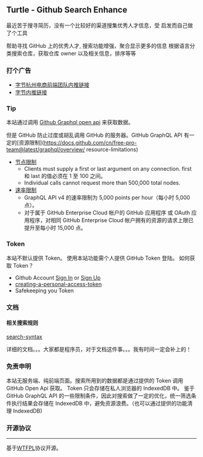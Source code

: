 ## Turtle - Github Search Enhance
最近苦于搜寻简历，没有一个比较好的渠道搜集优秀人才信息，受 []() 启发而自己做了个工具

帮助寻找 GitHub 上的优秀人才, 搜索功能增强，聚合显示更多的信息
根据语言分类搜索仓库，获取仓库 owner 以及相关信息，排序等等

### 打个广告
- [字节杭州电商前端团队内推链接](https://job.toutiao.com/s/J48ayuT)
- [字节内推链接](https://job.toutiao.com/s/J48uWhF)

### Tip

本站通过调用 [Github Graphql open api](https://docs.github.com/cn/free-pro-team@latest/graphql) 来获取数据。

但是 GitHub 防止过度或胡乱调用 GitHub 的服务器。GitHub GraphQL API 有一定的[资源限制](https://docs.github.com/cn/free-pro-team@latest/graphql/overview/
resource-limitations)

- [节点限制](https://docs.github.com/cn/free-pro-team@latest/graphql/overview/resource-limitations#%E8%8A%82%E7%82%B9%E9%99%90%E5%88%B6)
  - Clients must supply a first or last argument on any connection.
    first 和 last 的值必须在 1 至 100 之间。
  - Individual calls cannot request more than 500,000 total nodes.
- [速率限制](https://docs.github.com/cn/free-pro-team@latest/graphql/overview/resource-limitations#%E9%80%9F%E7%8E%87%E9%99%90%E5%88%B6)
  - GraphQL API v4 的速率限制为 5,000 points per hour（每小时 5,000 点）。
  - 对于属于 GitHub Enterprise Cloud 帐户的 GitHub 应用程序 或 OAuth 应用程序，对相同 GitHub Enterprise Cloud 帐户拥有的资源的请求上限已提升至每小时 15,000 点。

### Token
本站不默认提供 Token。 使用本站功能需个人提供 GitHub Token 登陆。
如何获取 Token？
- Github Account [Sign In](https://github.com/login) or [Sign Up](https://github.com/join)
- [creating-a-personal-access-token](https://docs.github.com/cn/free-pro-team@latest/github/authenticating-to-github/creating-a-personal-access-token)
- Safekeeping you Token

### 文档

#### 相关搜索规则
[search-syntax](https://docs.github.com/en/free-pro-team@latest/github/searching-for-information-on-github/understanding-the-search-syntax#query-for-dates)

详细的文档。。。大家都是程序员，对于文档这件事。。。我有时间一定会补上的！

### 免责申明
本站无服务端、纯前端页面。搜索所用到的数据都是通过提供的 Token 调用 GitHub Open Api 获取。
Token 只会存储在私人浏览器的 IndexedDB 中。
鉴于 GitHub GraphQL API 的一些限制条件，因此对搜索做了一定的优化，统一筛选条件执行结果会存储在 IndexedDB 中，避免资源浪费。（也可以通过提供的功能清理 IndexedDB)

### 开源协议

---
基于[WTFPL](http://en.wikipedia.org/wiki/WTFPL)协议开源。
